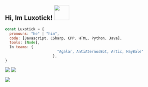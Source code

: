 ###
<h2> Hi, Im Luxotick! <img src="https://media.giphy.com/media/mGcNjsfWAjY5AEZNw6/giphy.gif" width="50"></h2>

```javascript
const Luxotick = {
  pronouns: "he" | "him",
  code: [Javascript, CSharp, CPP, HTML, Python, Java],
  tools: [Node],
  In teams: {
                        "Agalar, AntiAternosBot, Artic, HayBale"
                      },
}
```

<p align="left">
  <img src="https://github-readme-stats.vercel.app/api?username=Luxotick&&show_icons=true&title_color=ffffff&icon_color=bb2acf&text_color=daf7dc&bg_color=151515" />
  <img src="https://komarev.com/ghpvc/?username=luxotick" />
<p align="left">
<img src="https://github-readme-stats.vercel.app/api/top-langs/?username=luxotick&&show_icons=true&title_color=ffffff&icon_color=bb2acf&text_color=daf7dc&bg_color=151515" />
</p
</p>













